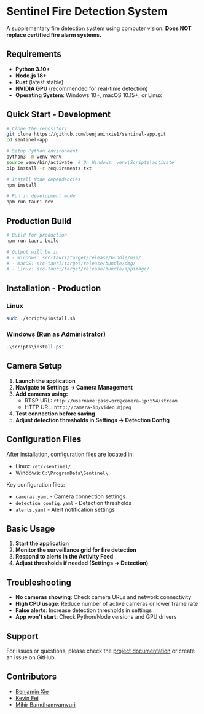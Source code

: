 # Sentinel Fire Detection System

A supplementary fire detection system using computer vision. **Does NOT replace certified fire alarm systems.**

## Requirements

- **Python 3.10+**
- **Node.js 18+** 
- **Rust** (latest stable)
- **NVIDIA GPU** (recommended for real-time detection)
- **Operating System**: Windows 10+, macOS 10.15+, or Linux

## Quick Start - Development

```bash
# Clone the repository
git clone https://github.com/benjaminxie1/sentinel-app.git
cd sentinel-app

# Setup Python environment
python3 -m venv venv
source venv/bin/activate  # On Windows: venv\Scripts\activate
pip install -r requirements.txt

# Install Node dependencies
npm install

# Run in development mode
npm run tauri dev
```

## Production Build

```bash
# Build for production
npm run tauri build

# Output will be in:
# - Windows: src-tauri/target/release/bundle/msi/
# - macOS: src-tauri/target/release/bundle/dmg/
# - Linux: src-tauri/target/release/bundle/appimage/
```

## Installation - Production

### Linux
```bash
sudo ./scripts/install.sh
```

### Windows (Run as Administrator)
```powershell
.\scripts\install.ps1
```

## Camera Setup

1. **Launch the application**
2. **Navigate to Settings → Camera Management**
3. **Add cameras using:**
   - RTSP URL: `rtsp://username:password@camera-ip:554/stream`
   - HTTP URL: `http://camera-ip/video.mjpeg`
4. **Test connection before saving**
5. **Adjust detection thresholds in Settings → Detection Config**

## Configuration Files

After installation, configuration files are located in:
- Linux: `/etc/sentinel/`
- Windows: `C:\ProgramData\Sentinel\`

Key configuration files:
- `cameras.yaml` - Camera connection settings
- `detection_config.yaml` - Detection thresholds
- `alerts.yaml` - Alert notification settings

## Basic Usage

1. **Start the application**
2. **Monitor the surveillance grid for fire detection**
3. **Respond to alerts in the Activity Feed**
4. **Adjust thresholds if needed (Settings → Detection)**

## Troubleshooting

- **No cameras showing**: Check camera URLs and network connectivity
- **High CPU usage**: Reduce number of active cameras or lower frame rate
- **False alerts**: Increase detection thresholds in settings
- **App won't start**: Check Python/Node versions and GPU drivers

## Support

For issues or questions, please check the [project documentation](https://github.com/benjaminxie1/sentinel-app/wiki) or create an issue on GitHub.

## Contributors

- [Benjamin Xie](https://github.com/benjaminxie1)
- [Kevin Fei](https://github.com/Fairhain)
- [Mihir Bamdhamvamvuri](https://github.com/Phenixrigh)